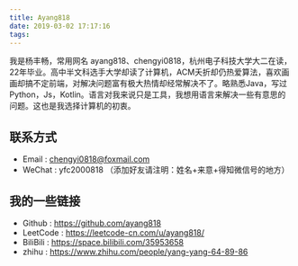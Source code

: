 ```yaml
---
title: Ayang818 
date: 2019-03-02 17:17:16
tags:
---
```


我是杨丰畅，常用网名 ayang818、chengyi0818，杭州电子科技大学大二在读，22年毕业。高中半文科选手大学却读了计算机，ACM夭折却仍热爱算法，喜欢画画却搞不定前端，对解决问题富有极大热情却经常解决不了。略熟悉Java，写过Python，Js，Kotlin。语言对我来说只是工具，我想用语言来解决一些有意思的问题。这也是我选择计算机的初衷。

## 联系方式
- Email : chengyi0818@foxmail.com
- WeChat : yfc2000818 （添加好友请注明：姓名+来意+得知微信号的地方）

## 我的一些链接
- Github : https://github.com/ayang818
- LeetCode : https://leetcode-cn.com/u/ayang818/
- BiliBili : https://space.bilibili.com/35953658
- zhihu : https://www.zhihu.com/people/yang-yang-64-89-86